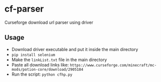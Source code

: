 # cf-parser
Curseforge download url parser using driver

## Usage
- Download driver executable and put it inside the main directory
- ``pip install selenium``
- Make the ``linkList.txt`` file in the main directory
- Paste all download links like: ``https://www.curseforge.com/minecraft/mc-mods/potion-core/download/2905184``
- Run the script: ``python cfhp.py``

